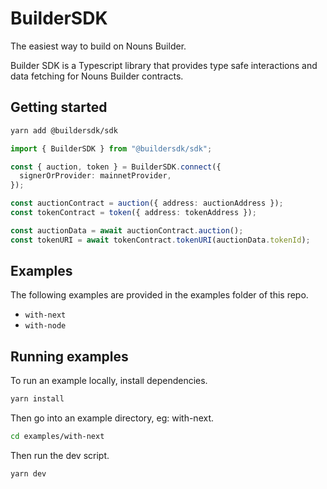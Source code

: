 # BuilderSDK

The easiest way to build on Nouns Builder.

Builder SDK is a Typescript library that provides type safe interactions and data fetching for Nouns Builder contracts.

## Getting started

```bash
yarn add @buildersdk/sdk
```

```ts
import { BuilderSDK } from "@buildersdk/sdk";

const { auction, token } = BuilderSDK.connect({
  signerOrProvider: mainnetProvider,
});

const auctionContract = auction({ address: auctionAddress });
const tokenContract = token({ address: tokenAddress });

const auctionData = await auctionContract.auction();
const tokenURI = await tokenContract.tokenURI(auctionData.tokenId);
```

## Examples

The following examples are provided in the examples folder of this repo.

- `with-next`
- `with-node`

## Running examples

To run an example locally, install dependencies.

```bash
yarn install
```

Then go into an example directory, eg: with-next.

```bash
cd examples/with-next
```

Then run the dev script.

```bash
yarn dev
```
